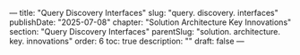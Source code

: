 — title: "Query Discovery Interfaces"
slug: "query. discovery. interfaces" publishDate: "2025-07-08"
chapter: "Solution Architecture Key Innovations" section: "Query Discovery Interfaces"
parentSlug: "solution. architecture. key. innovations" order: 6
toc: true description: ""
draft: false
—

